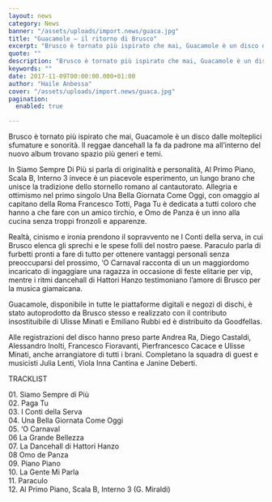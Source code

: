 ```yaml
---
layout: news
category: News
banner: "/assets/uploads/import.news/guaca.jpg"
title: "Guacamole – il ritorno di Brusco"
excerpt: "Brusco è tornato più ispirato che mai, Guacamole è un disco dalle molteplici sfumature e sonorità. Il reggae dancehall la fa da padrone ma all’interno del nuovo album trovano spazio più generi e temi. In Siamo Sempre Di Più si parla di originalità e personalità, Al Primo Piano, Scala B, Interno 3 invece è un [&hellip"
quote: ""
description: "Brusco è tornato più ispirato che mai, Guacamole è un disco dalle molteplici sfumature e sonorità. Il reggae dancehall la fa da padrone ma all’interno del nuovo album trovano spazio più generi e temi. In Siamo Sempre Di Più si parla di originalità e personalità, Al Primo Piano, Scala B, Interno 3 invece è un [&hellip"
keywords: ""
date: 2017-11-09T00:00:00.000+01:00
author: "Haile Anbessa"
cover: "/assets/uploads/import.news/guaca.jpg"
pagination:
  enabled: true

---
```


Brusco è tornato più ispirato che mai, Guacamole è un disco dalle molteplici sfumature e sonorità. Il reggae dancehall la fa da padrone ma all’interno del nuovo album trovano spazio più generi e temi.

In Siamo Sempre Di Più si parla di originalità e personalità, Al Primo Piano, Scala B, Interno 3 invece è un piacevole esperimento, un lungo brano che unisce la tradizione dello stornello romano al cantautorato. Allegria e ottimismo nel primo singolo Una Bella Giornata Come Oggi, con omaggio al capitano della Roma Francesco Totti, Paga Tu è dedicata a tutti coloro che hanno a che fare con un amico tirchio, e Omo de Panza è un inno alla cucina senza troppi fronzoli e apparenze.

Realtà, cinismo e ironia prendono il sopravvento ne I Conti della serva, in cui Brusco elenca gli sprechi e le spese folli del nostro paese. Paraculo parla di furbetti pronti a fare di tutto per ottenere vantaggi personali senza preoccuparsi del prossimo, ‘O Carnaval racconta di un un maggiordomo incaricato di ingaggiare una ragazza in occasione di feste elitarie per vip, mentre i ritmi dancehall di Hattori Hanzo testimoniano l’amore di Brusco per la musica giamaicana.

Guacamole, disponibile in tutte le piattaforme digitali e negozi di dischi, è stato autoprodotto da Brusco stesso e realizzato con il contributo insostituibile di Ulisse Minati e Emiliano Rubbi ed è distribuito da Goodfellas.

Alle registrazioni del disco hanno preso parte Andrea Ra, Diego Castaldi, Alessandro Inolti, Francesco Fioravanti, Pierfrancesco Cacace e Ulisse Minati, anche arrangiatore di tutti i brani. Completano la squadra di guest e musicisti Julia Lenti, Viola Inna Cantina e Janine Deberti.

TRACKLIST

01\. Siamo Sempre di Più  
02\. Paga Tu  
03\. I Conti della Serva  
04\. Una Bella Giornata Come Oggi  
05\. ‘O Carnaval  
06 La Grande Bellezza  
07\. La Dancehall di Hattori Hanzo  
08 Omo de Panza  
09\. Piano Piano  
10\. La Gente Mi Parla  
11\. Paraculo  
12\. Al Primo Piano, Scala B, Interno 3 (G. Miraldi)